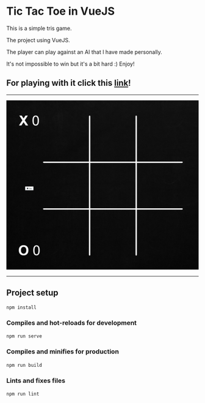 # Tic Tac Toe in VueJS
This is a simple tris game.

The project using VueJS.

The player can play against an AI that I have made personally.

It's not impossible to win but it's a bit hard :) Enjoy!

## For playing with it click this [link](https://frosty-albattani-20d20c.netlify.com/)!

---

![](./public/readme-cover.JPG)

---

## Project setup
```
npm install
```

### Compiles and hot-reloads for development
```
npm run serve
```

### Compiles and minifies for production
```
npm run build
```

### Lints and fixes files
```
npm run lint
```
